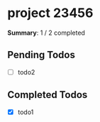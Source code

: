 # project 23456

**Summary**: 1 / 2 completed

## Pending Todos
- [ ] todo2

## Completed Todos
- [x] todo1
